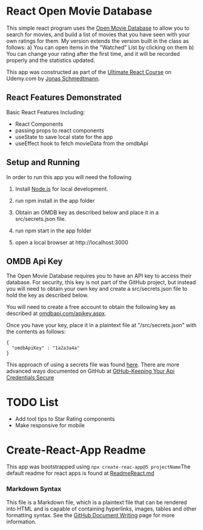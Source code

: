 # React Open Movie Database

This simple react program uses the [Open Movie Database](https://www.omdbapi.com/) to allow you to search for movies, and build a list of movies that you have seen with your own ratings for them. My version extends the version built in the class as follows:
a) You can open items in the "Watched" List by clicking on them
b) You can change your rating after the first time, and it will be recorded properly and the statistics updated.

This app was constructed as part of the [Ultimate React Course](https://www.udemy.com/course/the-ultimate-react-course/) on Udemy.com by [Jonas Schmedtmann](https://www.udemy.com/user/jonasschmedtmann/).

## React Features Demonstrated

Basic React Features Including:

- React Components
- passing props to react components
- useState to save local state for the app
- useEffect hook to fetch movieData from the omdbApi

## Setup and Running

In order to run this app you will need the following

1. Install [Node.js](https://nodejs.org/en) for local development.

2. run npm install in the app folder

3. Obtain an OMDB key as described below and place it in a src/secrets.json file.

4. run npm start in the app folder

5. open a local browser at http://localhost:3000

## OMDB Api Key

The Open Movie Database requires you to have an API key to access their database. For security, this key is not part of the GitHub project, but instead you will need to obtain your own key and create a src/secrets.json file to hold the key as described below.

You will need to create a free account to obtain the following key as described at [omdbapi.com/apikey.aspx](https://www.omdbapi.com/apikey.aspx).

Once you have your key, place it in a plaintext file at "/src/secrets.json" with the contents as follows:

```
{
  "omdbApiKey" : "1a2a3a4a"
}
```

This approach of using a secrets file was found [here](https://blog.netwrix.com/2022/11/14/how-to-hide-api-keys-github/). There are more advanced ways documented on GitHub at [GtHub-Keeping Your Api Credentials Secure](https://docs.github.com/en/rest/overview/keeping-your-api-credentials-secure?apiVersion=2022-11-28)

# TODO List

- Add tool tips to Star Rating components
- Make responsive for mobile

# Create-React-App Readme

This app was bootstrapped using `npx create-reac-app@5 projectName`The default readme for react apps is found at [ReadmeReact.md](./ReadmeReact.md)

### Markdown Syntax

This file is a Markdown file, which is a plaintext file that can be rendered into HTML and is capable of containing hyperlinks, images, tables and other formatting syntax. See the [GitHub Document Writing](https://docs.github.com/en/get-started/writing-on-github/getting-started-with-writing-and-formatting-on-github/basic-writing-and-formatting-syntax) page for more information.
